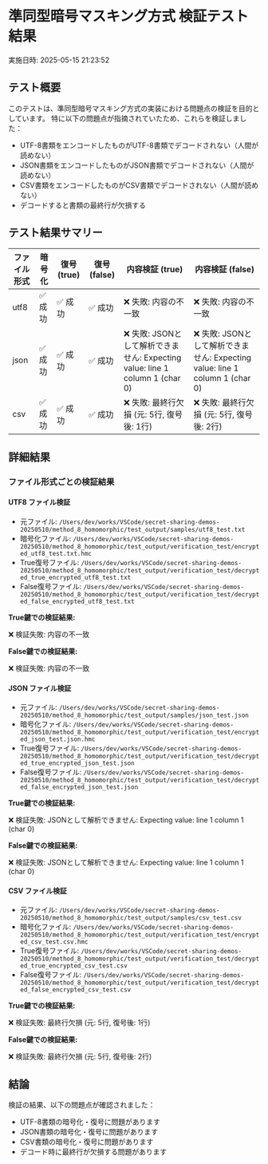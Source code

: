 # 準同型暗号マスキング方式 検証テスト結果

実施日時: 2025-05-15 21:23:52

## テスト概要

このテストは、準同型暗号マスキング方式の実装における問題点の検証を目的としています。
特に以下の問題点が指摘されていたため、これらを検証しました：

- UTF-8書類をエンコードしたものがUTF-8書類でデコードされない（人間が読めない）
- JSON書類をエンコードしたものがJSON書類でデコードされない（人間が読めない）
- CSV書類をエンコードしたものがCSV書類でデコードされない（人間が読めない）
- デコードすると書類の最終行が欠損する

## テスト結果サマリー

| ファイル形式 | 暗号化 | 復号 (true) | 復号 (false) | 内容検証 (true) | 内容検証 (false) |
|------------|--------|------------|-------------|---------------|----------------|
| utf8 | ✅ 成功 | ✅ 成功 | ✅ 成功 | ❌ 失敗: 内容の不一致 | ❌ 失敗: 内容の不一致 |
| json | ✅ 成功 | ✅ 成功 | ✅ 成功 | ❌ 失敗: JSONとして解析できません: Expecting value: line 1 column 1 (char 0) | ❌ 失敗: JSONとして解析できません: Expecting value: line 1 column 1 (char 0) |
| csv | ✅ 成功 | ✅ 成功 | ✅ 成功 | ❌ 失敗: 最終行欠損 (元: 5行, 復号後: 1行) | ❌ 失敗: 最終行欠損 (元: 5行, 復号後: 2行) |

## 詳細結果

### ファイル形式ごとの検証結果

#### UTF8 ファイル検証

- 元ファイル: `/Users/dev/works/VSCode/secret-sharing-demos-20250510/method_8_homomorphic/test_output/samples/utf8_test.txt`
- 暗号化ファイル: `/Users/dev/works/VSCode/secret-sharing-demos-20250510/method_8_homomorphic/test_output/verification_test/encrypted_utf8_test.txt.hmc`
- True復号ファイル: `/Users/dev/works/VSCode/secret-sharing-demos-20250510/method_8_homomorphic/test_output/verification_test/decrypted_true_encrypted_utf8_test.txt`
- False復号ファイル: `/Users/dev/works/VSCode/secret-sharing-demos-20250510/method_8_homomorphic/test_output/verification_test/decrypted_false_encrypted_utf8_test.txt`

**True鍵での検証結果:**

❌ 検証失敗: 内容の不一致

**False鍵での検証結果:**

❌ 検証失敗: 内容の不一致

#### JSON ファイル検証

- 元ファイル: `/Users/dev/works/VSCode/secret-sharing-demos-20250510/method_8_homomorphic/test_output/samples/json_test.json`
- 暗号化ファイル: `/Users/dev/works/VSCode/secret-sharing-demos-20250510/method_8_homomorphic/test_output/verification_test/encrypted_json_test.json.hmc`
- True復号ファイル: `/Users/dev/works/VSCode/secret-sharing-demos-20250510/method_8_homomorphic/test_output/verification_test/decrypted_true_encrypted_json_test.json`
- False復号ファイル: `/Users/dev/works/VSCode/secret-sharing-demos-20250510/method_8_homomorphic/test_output/verification_test/decrypted_false_encrypted_json_test.json`

**True鍵での検証結果:**

❌ 検証失敗: JSONとして解析できません: Expecting value: line 1 column 1 (char 0)

**False鍵での検証結果:**

❌ 検証失敗: JSONとして解析できません: Expecting value: line 1 column 1 (char 0)

#### CSV ファイル検証

- 元ファイル: `/Users/dev/works/VSCode/secret-sharing-demos-20250510/method_8_homomorphic/test_output/samples/csv_test.csv`
- 暗号化ファイル: `/Users/dev/works/VSCode/secret-sharing-demos-20250510/method_8_homomorphic/test_output/verification_test/encrypted_csv_test.csv.hmc`
- True復号ファイル: `/Users/dev/works/VSCode/secret-sharing-demos-20250510/method_8_homomorphic/test_output/verification_test/decrypted_true_encrypted_csv_test.csv`
- False復号ファイル: `/Users/dev/works/VSCode/secret-sharing-demos-20250510/method_8_homomorphic/test_output/verification_test/decrypted_false_encrypted_csv_test.csv`

**True鍵での検証結果:**

❌ 検証失敗: 最終行欠損 (元: 5行, 復号後: 1行)

**False鍵での検証結果:**

❌ 検証失敗: 最終行欠損 (元: 5行, 復号後: 2行)


## 結論

検証の結果、以下の問題点が確認されました：

- UTF-8書類の暗号化・復号に問題があります
- JSON書類の暗号化・復号に問題があります
- CSV書類の暗号化・復号に問題があります
- デコード時に最終行が欠損する問題があります
